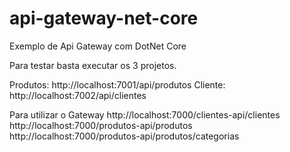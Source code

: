 # api-gateway-net-core
Exemplo de Api Gateway com DotNet Core

Para testar basta executar os 3 projetos.

Produtos: http://localhost:7001/api/produtos
Cliente: http://localhost:7002/api/clientes

Para utilizar o Gateway
http://localhost:7000/clientes-api/clientes
http://localhost:7000/produtos-api/produtos
http://localhost:7000/produtos-api/produtos/categorias
